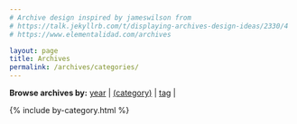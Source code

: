 ```yaml
---
# Archive design inspired by jameswilson from
# https://talk.jekyllrb.com/t/displaying-archives-design-ideas/2330/4 
# https://www.elementalidad.com/archives

layout: page
title: Archives
permalink: /archives/categories/
---
```


<nav aria-label="browse archives">
  <strong aria-hidden="true">Browse archives by:</strong>
  <a href="/archives/">year</a> |
  <a href="/archives/categories/" class="active" aria-current="page">(category)</a> |
  <a href="/archives/tags/">tag</a> |
</nav>


{% include by-category.html %}